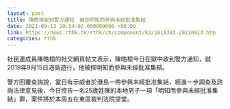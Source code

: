 ```yaml
---
layout: post
title: 陳皓桓收到警方通知　被控明知而參與未經批准集結
date: 2021-09-13 20:54:02.000000000 +08:00
link: https://news.rthk.hk/rthk/ch/component/k2/1610383-20210913.htm
categories: rthk
---
```


社民連成員陳皓桓的社交網頁帖文表示，陳皓桓今日在獄中收到警方通知，就2019年9月15日港島遊行，他被控明知而參與未經批准集結。

警方回覆查詢說，當日有示威者於港島一帶參與未經批准集結，經進一步調查及諮詢法律意見後，今日控告一名25歲姓陳的本地男子一項「明知而參與未經批准集結」罪，案件將於本周五在東區裁判法院提堂。
